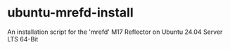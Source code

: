# ubuntu-mrefd-install
An installation script for the 'mrefd' M17 Reflector on Ubuntu 24.04 Server LTS 64-Bit
